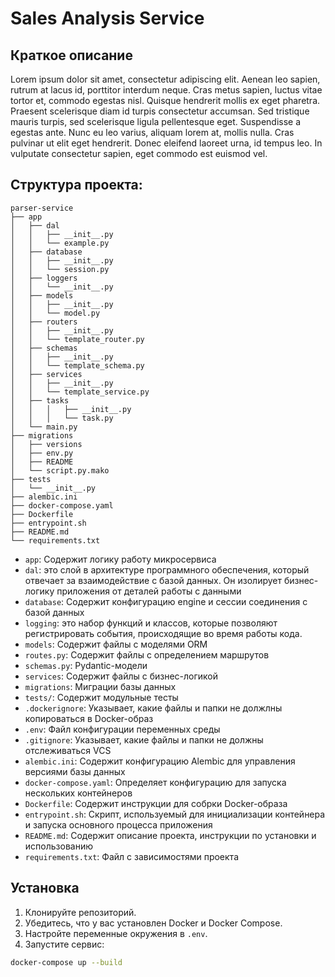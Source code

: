 # Sales Analysis Service

## Краткое описание
Lorem ipsum dolor sit amet, consectetur adipiscing elit. Aenean leo sapien, rutrum at lacus id, 
porttitor interdum neque. Cras metus sapien, luctus vitae tortor et, commodo egestas nisl. 
Quisque hendrerit mollis ex eget pharetra. Praesent scelerisque diam id turpis consectetur 
accumsan. Sed tristique mauris turpis, sed scelerisque ligula pellentesque eget. Suspendisse 
a egestas ante. Nunc eu leo varius, aliquam lorem at, mollis nulla. Cras pulvinar ut elit 
eget hendrerit. Donec eleifend laoreet urna, id tempus leo. In vulputate consectetur sapien, 
eget commodo est euismod vel. 

## Структура проекта:

```shell
parser-service
├── app
│   ├── dal
│   │   ├── __init__.py
│   │   └── example.py
│   ├── database
│   │   ├── __init__.py
│   │   └── session.py
│   ├── loggers
│   │   └── __init__.py
│   ├── models
│   │   ├── __init__.py
│   │   └── model.py
│   ├── routers
│   │   ├── __init__.py
│   │   └── template_router.py
│   ├── schemas
│   │   ├── __init__.py
│   │   └── template_schema.py
│   ├── services
│   │   ├── __init__.py
│   │   └── template_service.py
│   ├── tasks
│   │   │   ├── __init__.py
│   │   │   └── task.py
│   └── main.py
├── migrations
│   ├── versions
│   ├── env.py
│   ├── README
│   └── script.py.mako
├── tests
│   └── __init__.py
├── alembic.ini
├── docker-compose.yaml
├── Dockerfile
├── entrypoint.sh
├── README.md
└── requirements.txt

```

- `app`: Содержит логику работу микросервиса
- `dal`: это слой в архитектуре программного обеспечения, который отвечает за
  взаимодействие с базой данных.
  Он изолирует бизнес-логику приложения от деталей работы с данными
- `database`: Содержит конфигурацию engine и сессии соединения с базой данных
- `logging`: это набор функций и классов, которые позволяют регистрировать
  события, происходящие во время работы кода.
- `models`: Содержит файлы с моделями ORM
- `routes.py`: Содержит файлы с определением маршрутов
- `schemas.py`: Pydantic-модели
- `services`: Содержит файлы с бизнес-логикой
- `migrations`: Миграции базы данных
- `tests/`: Содержит модульные тесты
- `.dockerignore`: Указывает, какие файлы и папки не должлны копироваться в
  Docker-образ
- `.env`: Файл конфигурации переменных среды
- `.gitignore`: Указывает, какие файлы и папки не должны отслеживаться VCS
- `alembic.ini`: Содержит конфигурацию Alembic для управления версиями базы
  данных
- `docker-compose.yaml`: Определяет конфигурацию для запуска нескольких
  контейнеров
- `Dockerfile`: Содержит инструкции для собрки Docker-образа
- `entrypoint.sh`: Скрипт, используемый для инициализации контейнера и запуска
  основного процесса приложения
- `README.md`: Содержит описание проекта, инструкции по установки и
  использованию
- `requirements.txt`: Файл с зависимостями проекта

## Установка

1. Клонируйте репозиторий.
2. Убедитесь, что у вас установлен Docker и Docker Compose.
3. Настройте переменные окружения в `.env`.
4. Запустите сервис:

```bash
docker-compose up --build
